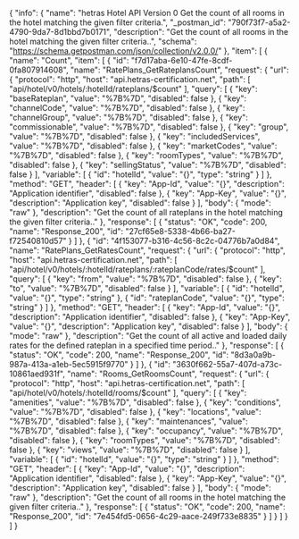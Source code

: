{
  "info": {
    "name": "hetras Hotel API Version 0 Get the count of all rooms in the hotel matching the given filter criteria.",
    "_postman_id": "790f73f7-a5a2-4790-9da7-8d1bbd7b0171",
    "description": "Get the count of all rooms in the hotel matching the given filter criteria..",
    "schema": "https://schema.getpostman.com/json/collection/v2.0.0/"
  },
  "item": [
    {
      "name": "Count",
      "item": [
        {
          "id": "f7d17aba-6e10-47fe-8cdf-0fa807914608",
          "name": "RatePlans_GetRateplansCount",
          "request": {
            "url": {
              "protocol": "http",
              "host": "api.hetras-certification.net",
              "path": [
                "api/hotel/v0/hotels/:hotelId/rateplans/$count"
              ],
              "query": [
                {
                  "key": "baseRateplan",
                  "value": "%7B%7D",
                  "disabled": false
                },
                {
                  "key": "channelCode",
                  "value": "%7B%7D",
                  "disabled": false
                },
                {
                  "key": "channelGroup",
                  "value": "%7B%7D",
                  "disabled": false
                },
                {
                  "key": "commissionable",
                  "value": "%7B%7D",
                  "disabled": false
                },
                {
                  "key": "group",
                  "value": "%7B%7D",
                  "disabled": false
                },
                {
                  "key": "includedServices",
                  "value": "%7B%7D",
                  "disabled": false
                },
                {
                  "key": "marketCodes",
                  "value": "%7B%7D",
                  "disabled": false
                },
                {
                  "key": "roomTypes",
                  "value": "%7B%7D",
                  "disabled": false
                },
                {
                  "key": "sellingStatus",
                  "value": "%7B%7D",
                  "disabled": false
                }
              ],
              "variable": [
                {
                  "id": "hotelId",
                  "value": "{}",
                  "type": "string"
                }
              ]
            },
            "method": "GET",
            "header": [
              {
                "key": "App-Id",
                "value": "{}",
                "description": "Application identifier",
                "disabled": false
              },
              {
                "key": "App-Key",
                "value": "{}",
                "description": "Application key",
                "disabled": false
              }
            ],
            "body": {
              "mode": "raw"
            },
            "description": "Get the count of all rateplans in the hotel matching the given filter criteria.."
          },
          "response": [
            {
              "status": "OK",
              "code": 200,
              "name": "Response_200",
              "id": "27cf65e8-5338-4b66-ba27-f72540810d57"
            }
          ]
        },
        {
          "id": "4f153077-b316-4c56-8c2c-04776b7a0d84",
          "name": "RatePlans_GetRatesCount",
          "request": {
            "url": {
              "protocol": "http",
              "host": "api.hetras-certification.net",
              "path": [
                "api/hotel/v0/hotels/:hotelId/rateplans/:rateplanCode/rates/$count"
              ],
              "query": [
                {
                  "key": "from",
                  "value": "%7B%7D",
                  "disabled": false
                },
                {
                  "key": "to",
                  "value": "%7B%7D",
                  "disabled": false
                }
              ],
              "variable": [
                {
                  "id": "hotelId",
                  "value": "{}",
                  "type": "string"
                },
                {
                  "id": "rateplanCode",
                  "value": "{}",
                  "type": "string"
                }
              ]
            },
            "method": "GET",
            "header": [
              {
                "key": "App-Id",
                "value": "{}",
                "description": "Application identifier",
                "disabled": false
              },
              {
                "key": "App-Key",
                "value": "{}",
                "description": "Application key",
                "disabled": false
              }
            ],
            "body": {
              "mode": "raw"
            },
            "description": "Get the count of all active and loaded daily rates for the defined rateplan in a specified time period.."
          },
          "response": [
            {
              "status": "OK",
              "code": 200,
              "name": "Response_200",
              "id": "8d3a0a9b-987a-413a-a1eb-5ec5915f9770"
            }
          ]
        },
        {
          "id": "3630f662-55a7-407d-a73c-10861aed931f",
          "name": "Rooms_GetRoomsCount",
          "request": {
            "url": {
              "protocol": "http",
              "host": "api.hetras-certification.net",
              "path": [
                "api/hotel/v0/hotels/:hotelId/rooms/$count"
              ],
              "query": [
                {
                  "key": "amenities",
                  "value": "%7B%7D",
                  "disabled": false
                },
                {
                  "key": "conditions",
                  "value": "%7B%7D",
                  "disabled": false
                },
                {
                  "key": "locations",
                  "value": "%7B%7D",
                  "disabled": false
                },
                {
                  "key": "maintenances",
                  "value": "%7B%7D",
                  "disabled": false
                },
                {
                  "key": "occupancy",
                  "value": "%7B%7D",
                  "disabled": false
                },
                {
                  "key": "roomTypes",
                  "value": "%7B%7D",
                  "disabled": false
                },
                {
                  "key": "views",
                  "value": "%7B%7D",
                  "disabled": false
                }
              ],
              "variable": [
                {
                  "id": "hotelId",
                  "value": "{}",
                  "type": "string"
                }
              ]
            },
            "method": "GET",
            "header": [
              {
                "key": "App-Id",
                "value": "{}",
                "description": "Application identifier",
                "disabled": false
              },
              {
                "key": "App-Key",
                "value": "{}",
                "description": "Application key",
                "disabled": false
              }
            ],
            "body": {
              "mode": "raw"
            },
            "description": "Get the count of all rooms in the hotel matching the given filter criteria.."
          },
          "response": [
            {
              "status": "OK",
              "code": 200,
              "name": "Response_200",
              "id": "7e454fd5-0656-4c29-aace-249f733e8835"
            }
          ]
        }
      ]
    }
  ]
}